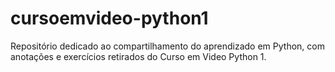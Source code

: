 # cursoemvideo-python1
Repositório dedicado ao compartilhamento do aprendizado em Python, com anotações e exercícios retirados do Curso em Video Python 1.
